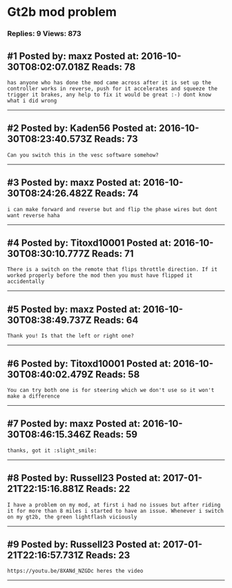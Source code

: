 # Gt2b mod problem

### Replies: 9 Views: 873

## \#1 Posted by: maxz Posted at: 2016-10-30T08:02:07.018Z Reads: 78

```
has anyone who has done the mod came across after it is set up the controller works in reverse, push for it accelerates and squeeze the trigger it brakes, any help to fix it would be great :-) dont know what i did wrong
```

---
## \#2 Posted by: Kaden56 Posted at: 2016-10-30T08:23:40.573Z Reads: 73

```
Can you switch this in the vesc software somehow?
```

---
## \#3 Posted by: maxz Posted at: 2016-10-30T08:24:26.482Z Reads: 74

```
i can make forward and reverse but and flip the phase wires but dont want reverse haha
```

---
## \#4 Posted by: Titoxd10001 Posted at: 2016-10-30T08:30:10.777Z Reads: 71

```
There is a switch on the remote that flips throttle direction. If it worked properly before the mod then you must have flipped it accidentally
```

---
## \#5 Posted by: maxz Posted at: 2016-10-30T08:38:49.737Z Reads: 64

```
Thank you! Is that the left or right one?
```

---
## \#6 Posted by: Titoxd10001 Posted at: 2016-10-30T08:40:02.479Z Reads: 58

```
You can try both one is for steering which we don't use so it won't make a difference
```

---
## \#7 Posted by: maxz Posted at: 2016-10-30T08:46:15.346Z Reads: 59

```
thanks, got it :slight_smile:
```

---
## \#8 Posted by: Russell23 Posted at: 2017-01-21T22:15:16.881Z Reads: 22

```
I have a problem on my mod, at first i had no issues but after riding it for more than 8 miles i started to have an issue. Whenever i switch on my gt2b, the green lightflash viciously
```

---
## \#9 Posted by: Russell23 Posted at: 2017-01-21T22:16:57.731Z Reads: 23

```
https://youtu.be/8XANd_NZGDc heres the video
```

---
